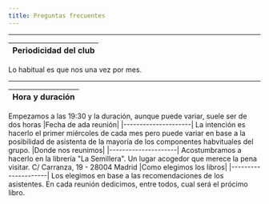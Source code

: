 ```yaml
---
title: Preguntas frecuentes
---
```

***
|Periodicidad del club|
|---------------------|
Lo habitual es que nos una vez por mes.
***
|Hora y duración|
|---------------------|
Empezamos a las 19:30 y la duración, aunque puede variar, suele ser de dos horas
|Fecha de ada reunión|
|---------------------|
La intención es hacerlo el primer miércoles de cada mes pero puede variar en base a la posibilidad de asistenta de la mayoría de los componentes habvituales del grupo.
|Donde nos reunimos|
|---------------------|
Acostumbramos a hacerlo en la librería "La Semillera". Un lugar acogedor que merece la pena visitar.
C/ Carranza, 19 - 28004 Madrid
|Como elegimos los libros|
|---------------------|
Los elegimos en base a las recomendaciones de los asistentes. En cada reunión dedicimos, entre todos, cual será el prócimo libro.